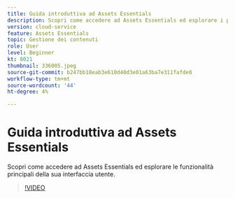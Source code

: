 ```yaml
---
title: Guida introduttiva ad Assets Essentials
description: Scopri come accedere ad Assets Essentials ed esplorare i principali facet della sua interfaccia utente.
version: cloud-service
feature: Assets Essentials
topic: Gestione dei contenuti
role: User
level: Beginner
kt: 8021
thumbnail: 336005.jpeg
source-git-commit: b247bb18eab3e610d40d3e01a63ba7e311fafde0
workflow-type: tm+mt
source-wordcount: '44'
ht-degree: 4%

---
```



# Guida introduttiva ad Assets Essentials

Scopri come accedere ad Assets Essentials ed esplorare le funzionalità principali della sua interfaccia utente.

>[!VIDEO](https://video.tv.adobe.com/v/336005/?quality=9&learn=on)
